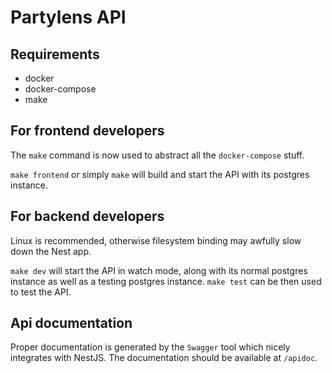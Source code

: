 # Partylens API

## Requirements
- docker
- docker-compose
- make

## For frontend developers

The `make` command is now used to abstract all the `docker-compose` stuff.

`make frontend` or simply `make` will build and start the API with its postgres instance.

## For backend developers

Linux is recommended, otherwise filesystem binding may awfully slow down the Nest app.

`make dev` will start the API in watch mode, along with its normal postgres instance as well as a testing postgres instance.
`make test` can be then used to test the API.

## Api documentation

Proper documentation is generated by the `Swagger` tool which nicely integrates with NestJS. The documentation should be available at `/apidoc`.
